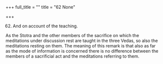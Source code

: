 +++
full_title = ""
title = "62 None"

+++


62. And on account of the teaching.

As the Stotra and the other members of the sacrifice on which the meditations under discussion rest are taught in the three Vedas, so also the meditations resting on them. The meaning of this remark is that also as far as the mode of information is concerned there is no difference between the members of a sacrificial act and the meditations referring to them.

